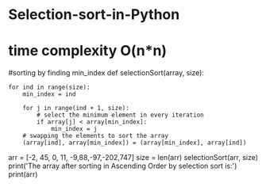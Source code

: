 # Selection-sort-in-Python
# time complexity O(n*n)
#sorting by finding min_index
def selectionSort(array, size):
	
	for ind in range(size):
		min_index = ind

		for j in range(ind + 1, size):
			# select the minimum element in every iteration
			if array[j] < array[min_index]:
				min_index = j
		# swapping the elements to sort the array
		(array[ind], array[min_index]) = (array[min_index], array[ind])

arr = [-2, 45, 0, 11, -9,88,-97,-202,747]
size = len(arr)
selectionSort(arr, size)
print('The array after sorting in Ascending Order by selection sort is:')
print(arr)
